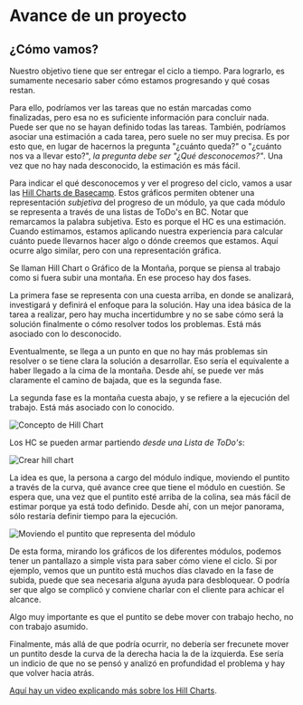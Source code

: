 # Avance de un proyecto

## ¿Cómo vamos?
Nuestro objetivo tiene que ser entregar el ciclo a tiempo. Para lograrlo, es sumamente necesario saber cómo estamos progresando y qué cosas restan. 

Para ello, podríamos ver las tareas que no están marcadas como finalizadas, pero esa no es suficiente información para concluir nada. Puede ser que no se hayan definido todas las tareas. También, podríamos asociar una estimación a cada tarea, pero suele no ser muy precisa. Es por esto que, en lugar de hacernos la pregunta "¿cuánto queda?" o "¿cuánto nos va a llevar esto?", *la pregunta debe ser "¿Qué desconocemos?"*. Una vez que no hay nada desconocido, la estimación es más fácil.

Para indicar el qué desconocemos y ver el progreso del ciclo, vamos a usar las [Hill Charts de Basecamp](https://basecamp.com/features/hill-charts). Estos gráficos permiten obtener una representación *subjetiva* del progreso de un módulo, ya que cada módulo se representa a través de una listas de ToDo's en BC.
Notar que remarcamos la palabra subjetiva. Esto es porque el HC es una estimación. Cuando estimamos, estamos aplicando nuestra experiencia para calcular cuánto puede llevarnos hacer algo o dónde creemos que estamos. Aquí ocurre algo similar, pero con una representación gráfica.

Se llaman Hill Chart o Gráfico de la Montaña, porque se piensa al trabajo como si fuera subir una montaña. En ese proceso hay dos fases.

La primera fase se representa con una cuesta arriba, en donde se analizará, investigará y definirá el enfoque para la solución. Hay una idea básica de la tarea a realizar, pero hay mucha incertidumbre y no se sabe cómo será la solución finalmente o cómo resolver todos los problemas. Está más asociado con lo desconocido.

Eventualmente, se llega a un punto en que no hay más problemas sin resolver o se tiene clara la solución a desarrollar. Eso sería el equivalente a haber llegado a la cima de la montaña. Desde ahí, se puede ver más claramente el camino de bajada, que es la segunda fase. 

La segunda fase es la montaña cuesta abajo, y se refiere a la ejecución del trabajo. Está más asociado con lo conocido.

![Concepto de Hill Chart](images/hill-concept.png)

Los HC se pueden armar partiendo *desde una Lista de ToDo's*:

![Crear hill chart](images/crear-hill-chart.gif)

La idea es que, la persona a cargo del módulo indique, moviendo el puntito a través de la curva, qué avance cree que tiene el módulo en cuestión. Se espera que, una vez que el puntito esté arriba de la colina, sea más fácil de estimar porque ya está todo definido. Desde ahí, con un mejor panorama, sólo restaría definir tiempo para la ejecución. 

![Moviendo el puntito que representa del módulo](images/hill-chart-hero.gif)

De esta forma, mirando los gráficos de los diferentes módulos, podemos tener un pantallazo a simple vista para saber cómo viene el ciclo. Si por ejemplo, vemos que un puntito está muchos días clavado en la fase de subida, puede que sea necesaria alguna ayuda para desbloquear. O podría ser que algo se complicó y conviene charlar con el cliente para achicar el alcance.

Algo muy importante es que el puntito se debe mover con trabajo hecho, no con trabajo asumido. 

Finalmente, más allá de que podría ocurrir, no debería ser frecunete mover un puntito desde la curva de la derecha hacia la de la izquierda. Ese sería un indicio de que no se pensó y analizó en profundidad el problema y hay que volver hacia atrás.

[Aquí hay un video explicando más sobre los Hill Charts](https://www.loom.com/share/f3720671533f434da57c845b952a63d7).
